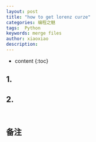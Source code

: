```yaml
---
layout: post
title: "how to get lorenz curze"
categories: 编程之魅
tags:  Python
keywords: merge files
author: xiaoxiao
description: 
---
```


* content
{:toc}

## 1. 


## 2. 

```


```

## 备注

